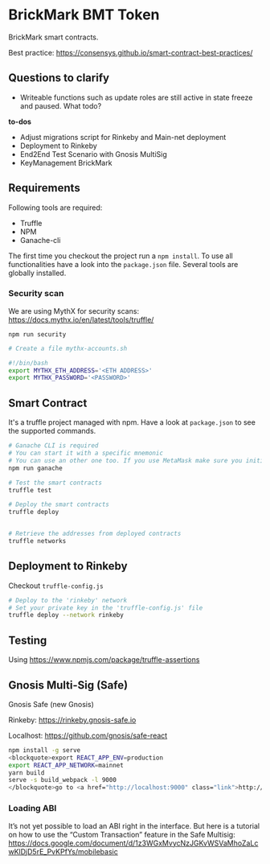 # BrickMark BMT Token

BrickMark smart contracts.

Best practice: https://consensys.github.io/smart-contract-best-practices/

## Questions to clarify

- Writeable functions such as update roles are still active in state freeze and paused. What todo?

**to-dos**
- Adjust migrations script for Rinkeby and Main-net deployment
- Deployment to Rinkeby
- End2End Test Scenario with Gnosis MultiSig
- KeyManagement BrickMark

## Requirements

Following tools are required:

- Truffle
- NPM
- Ganache-cli

The first time you checkout the project run a `npm install`. To use all functionalities have a look into the `package.json` file. Several tools are globally installed.  

### Security scan

We are using MythX for security scans: https://docs.mythx.io/en/latest/tools/truffle/

`npm run security`

```bash
# Create a file mythx-accounts.sh

#!/bin/bash
export MYTHX_ETH_ADDRESS='<ETH ADDRESS>'
export MYTHX_PASSWORD='<PASSWORD>'
```

## Smart Contract

It's a truffle project managed with npm. Have a look at `package.json` to see the supported commands.

```bash
# Ganache CLI is required
# You can start it with a specific mnemonic
# You can use an other one too. If you use MetaMask make sure you initialize MM with the same Mnemonic
npm run ganache

# Test the smart contracts
truffle test

# Deploy the smart contracts
truffle deploy


# Retrieve the addresses from deployed contracts
truffle networks
```

## Deployment to Rinkeby

Checkout `truffle-config.js`

```bash
# Deploy to the 'rinkeby' network
# Set your private key in the 'truffle-config.js' file
truffle deploy --network rinkeby
```

## Testing

Using https://www.npmjs.com/package/truffle-assertions


## Gnosis Multi-Sig (Safe)

Gnosis Safe (new Gnosis)

Rinkeby: https://rinkeby.gnosis-safe.io

Localhost: https://github.com/gnosis/safe-react
```bash
npm install -g serve
<blockquote>export REACT_APP_ENV=production
export REACT_APP_NETWORK=mainnet
yarn build
serve -s build_webpack -l 9000
</blockquote>go to <a href="http://localhost:9000" class="link">http://localhost:9000</a>
```

### Loading ABI
It’s not yet possible to load an ABI right in the interface. But here is a tutorial on how to use the “Custom Transaction” feature in the Safe Multisig: https://docs.google.com/document/d/1z3WGxMvycNzJGKvWSVaMhoZaLcwKlDjD5rE_PvKPfYs/mobilebasic